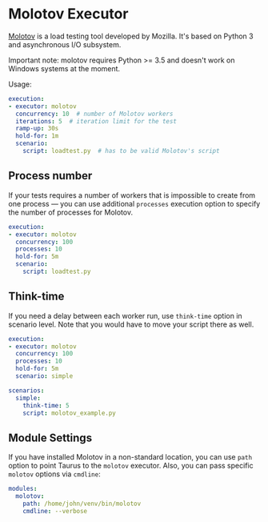 # Molotov Executor

[Molotov](https://molotov.readthedocs.io/en/stable/) is a load testing tool developed by Mozilla.
It's based on Python 3 and asynchronous I/O subsystem.

Important note: molotov requires Python >= 3.5 and doesn't work on Windows systems at the moment.

Usage:
```yaml
execution:
- executor: molotov
  concurrency: 10  # number of Molotov workers
  iterations: 5  # iteration limit for the test
  ramp-up: 30s
  hold-for: 1m
  scenario:
    script: loadtest.py  # has to be valid Molotov's script
```

## Process number

If your tests requires a number of workers that is impossible to create from one process — you
can use additional `processes` execution option to specify the number of processes for Molotov.

```yaml
execution:
- executor: molotov
  concurrency: 100
  processes: 10
  hold-for: 5m
  scenario:
    script: loadtest.py
```

## Think-time

If you need a delay between each worker run, use `think-time` option in scenario level. Note that you would have to
move your script there as well.

```yaml
execution:
- executor: molotov
  concurrency: 100
  processes: 10
  hold-for: 5m
  scenario: simple

scenarios:
  simple:
    think-time: 5
    script: molotov_example.py
```

## Module Settings

If you have installed Molotov in a non-standard location, you can use `path` option to point Taurus to the `molotov` executor.
Also, you can pass specific `molotov` options via `cmdline`:

```yaml
modules:
  molotov:
    path: /home/john/venv/bin/molotov
    cmdline: --verbose
```
